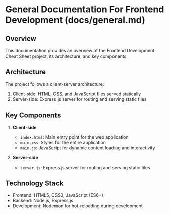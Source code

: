 # General Documentation For Frontend Development (docs/general.md)

## Overview

This documentation provides an overview of the Frontend Development Cheat Sheet project, its architecture, and key components.

## Architecture

The project follows a client-server architecture:

1. Client-side: HTML, CSS, and JavaScript files served statically
2. Server-side: Express.js server for routing and serving static files

## Key Components

1. **Client-side**

   - `index.html`: Main entry point for the web application
   - `main.css`: Styles for the entire application
   - `main.js`: JavaScript for dynamic content loading and interactivity

2. **Server-side**
   - `server.js`: Express.js server for routing and serving static files

## Technology Stack

- Frontend: HTML5, CSS3, JavaScript (ES6+)
- Backend: Node.js, Express.js
- Development: Nodemon for hot-reloading during development

